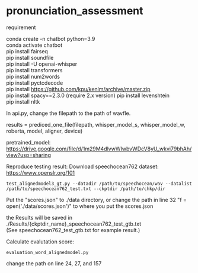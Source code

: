 # pronunciation_assessment

requirement

conda create -n chatbot python=3.9  
conda activate chatbot  
pip install fairseq   
pip install soundfile  
pip install -U openai-whisper  
pip install transformers  
pip install num2words   
pip install pyctcdecode  
pip install https://github.com/kpu/kenlm/archive/master.zip  
pip install spacy==2.3.0 (require 2.x version)
pip install levenshtein  
pip install nltk  

In api.py, change the filepath to the path of wavfle. 

results = prediced_one_file(filepath,  whisper_model_s, whisper_model_w, roberta, model, aligner, device)


pretrained_model: https://drive.google.com/file/d/1m29M4dlvwWIwbvWDcV8yU_wkvi79bhAh/view?usp=sharing


Reproduce testing result:
Download speechocean762 dataset: https://www.openslr.org/101

```
test_alignedmodel3_gt.py --datadir /path/to/speechocean/wav --datalist /path/to/speechocean762_test.txt --ckptdir /path/to/chkp/dir
```
Put the "scores.json" to ./data directory, or change the path in line 32 "f = open('./data/scores.json')" to where you put the scores.json

the Results will be saved in ./Results/{ckptdir_name}_speechocean762_test_gtb.txt  
(See speechocean762_test_gtb.txt  for example result.)


Calculate evalutation score:
```
evaluation_word_alignedmodel.py
```
change the path on line 24, 27, and 157
